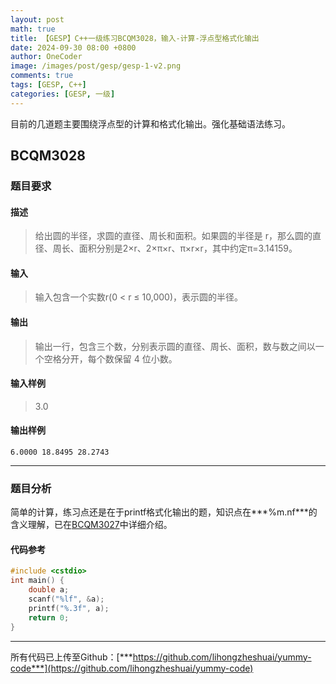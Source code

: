 ```yaml
---
layout: post
math: true
title: 【GESP】C++一级练习BCQM3028，输入-计算-浮点型格式化输出
date: 2024-09-30 08:00 +0800
author: OneCoder
image: /images/post/gesp/gesp-1-v2.png
comments: true
tags: [GESP, C++]
categories: [GESP, 一级]
---
```

目前的几道题主要围绕浮点型的计算和格式化输出。强化基础语法练习。

<!--more-->

## BCQM3028

### 题目要求

#### 描述

>给出圆的半径，求圆的直径、周长和面积。如果圆的半径是 r，那么圆的直径、周长、面积分别是2×r、2×π×r、π×r×r，其中约定π=3.14159。

#### 输入

>输入包含一个实数r(0 < r ≤ 10,000)，表示圆的半径。

#### 输出

>输出一行，包含三个数，分别表示圆的直径、周长、面积，数与数之间以一个空格分开，每个数保留 4 位小数。

#### 输入样例

>3.0

#### 输出样例

```console
6.0000 18.8495 28.2743
```

---

### 题目分析

简单的计算，练习点还是在于printf格式化输出的题，知识点在***%m.nf***的含义理解，已在[BCQM3027](https://www.coderli.com/gesp-1-bcqm3027/)中详细介绍。


#### 代码参考

```cpp
#include <cstdio>
int main() {
    double a;
    scanf("%lf", &a);
    printf("%.3f", a);
    return 0;
}
```

---

所有代码已上传至Github：[***https://github.com/lihongzheshuai/yummy-code***](https://github.com/lihongzheshuai/yummy-code)
